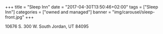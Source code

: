 +++
title = "Sleep Inn"
date = "2017-04-30T13:50:46+02:00"
tags = ["Sleep Inn"]
categories = ["owned and managed"]
banner = "img/carousel/sleep-front.jpg"
+++

10676 S. 300 W.
South Jordan, UT 84095
